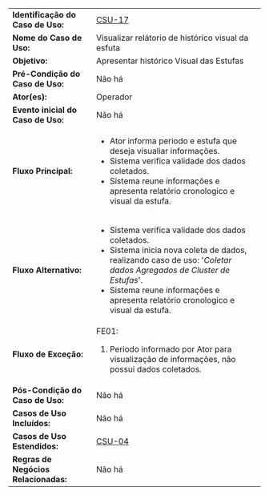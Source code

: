 |   	|	    |
|---	|---	|
|**Identificação do Caso de Uso:**|[CSU-17](https://github.com/avandrevitor/hidroino/blob/master/project/artifacts/table_use_of_cases.md)|
|**Nome do Caso de Uso:**|Visualizar relátorio de histórico visual da esfuta|
|**Objetivo:**|Apresentar histórico Visual das Estufas|
|**Pré-Condição do Caso de Uso:**|Não há|
|**Ator(es):**|Operador|
|**Evento inicial do Caso de Uso:**|Não há|
|**Fluxo Principal:**|<ul><li>Ator informa periodo e estufa que deseja visualiar informações.</li><li>Sistema verifica validade dos dados coletados.</li><li>Sistema reune informações e apresenta relatório cronologico e visual da estufa.</li></ul>| 
|**Fluxo Alternativo:**|<ul><li>Sistema verifica validade dos dados coletados.</li><li>Sistema inicia nova coleta de dados, realizando caso de uso: '*Coletar dados Agregados de Cluster de Estufas*'.</li><li>Sistema reune informações e apresenta relatório cronologico e visual da estufa.</li></ul>|
|**Fluxo de Exceção:**|FE01:<ol><li>Periodo informado por Ator para visualização de informações, não possui dados coletados.</li></ol>|
|**Pós-Condição do Caso de Uso:**|Não há|
|**Casos de Uso Incluídos:**|Não há|
|**Casos de Uso Estendidos:**|[CSU-04](https://github.com/avandrevitor/hidroino/blob/master/project/artifacts/csu-04.md)|
|**Regras de Negócios Relacionadas:**|Não há|
